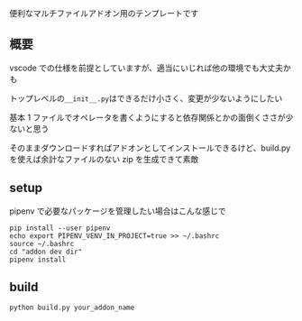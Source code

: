 便利なマルチファイルアドオン用のテンプレートです

## 概要

vscode での仕様を前提としていますが、適当にいじれば他の環境でも大丈夫かも

トップレベルの`__init__.py`はできるだけ小さく、変更が少ないようにしたい

基本 1 ファイルでオペレータを書くようにすると依存関係とかの面倒くささが少ないと思う

そのままダウンロードすればアドオンとしてインストールできるけど、build.py を使えば余計なファイルのない zip を生成できて素敵

## setup

pipenv で必要なパッケージを管理したい場合はこんな感じで

```
pip install --user pipenv
echo export PIPENV_VENV_IN_PROJECT=true >> ~/.bashrc
source ~/.bashrc
cd "addon dev dir"
pipenv install
```

## build

```
python build.py your_addon_name
```
